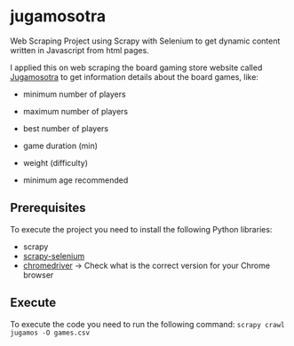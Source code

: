 # jugamosotra

Web Scraping Project using Scrapy with Selenium to get dynamic content written in Javascript from html pages.

I applied this on web scraping the board gaming store website called [Jugamosotra](https://jugamosotra.com/es/) to get information details about the board games, like:

- minimum number of players

- maximum number of players

- best number of players

- game duration (min)

- weight (difficulty)

- minimum age recommended

## Prerequisites
To execute the project you need to install the following Python libraries:
- scrapy
- [scrapy-selenium](https://github.com/clemfromspace/scrapy-selenium)
- [chromedriver](https://chromedriver.chromium.org/) -> Check what is the correct version for your Chrome browser

## Execute
To execute the code you need to run the following command:
`scrapy crawl jugamos -O games.csv`
